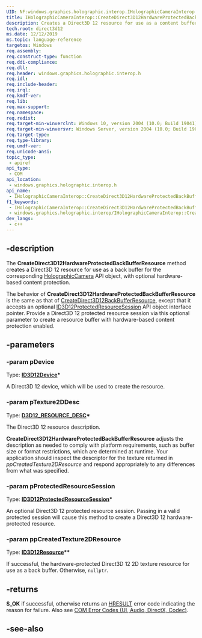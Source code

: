 ```yaml
---
UID: NF:windows.graphics.holographic.interop.IHolographicCameraInterop.CreateDirect3D12HardwareProtectedBackBufferResource
title: IHolographicCameraInterop::CreateDirect3D12HardwareProtectedBackBufferResource
description: Creates a Direct3D 12 resource for use as a content buffer for the camera, with optional hardware protection.
tech.root: direct3d12
ms.date: 12/12/2019
ms.topic: language-reference
targetos: Windows
req.assembly: 
req.construct-type: function
req.ddi-compliance: 
req.dll: 
req.header: windows.graphics.holographic.interop.h
req.idl: 
req.include-header: 
req.irql: 
req.kmdf-ver: 
req.lib: 
req.max-support: 
req.namespace: 
req.redist: 
req.target-min-winverclnt: Windows 10, version 2004 (10.0; Build 19041)
req.target-min-winversvr: Windows Server, version 2004 (10.0; Build 19041)
req.target-type: 
req.type-library: 
req.umdf-ver: 
req.unicode-ansi: 
topic_type:
 - apiref
api_type:
 - COM
api_location:
 - windows.graphics.holographic.interop.h
api_name:
 - IHolographicCameraInterop::CreateDirect3D12HardwareProtectedBackBufferResource
f1_keywords:
 - IHolographicCameraInterop::CreateDirect3D12HardwareProtectedBackBufferResource
 - windows.graphics.holographic.interop/IHolographicCameraInterop::CreateDirect3D12HardwareProtectedBackBufferResource
dev_langs:
 - c++
---
```


## -description

The **CreateDirect3D12HardwareProtectedBackBufferResource** method creates a Direct3D 12 resource for use as a back buffer for the corresponding [HolographicCamera](/uwp/api/windows.graphics.holographic.holographiccamera) API object, with optional hardware-based content protection.

The behavior of **CreateDirect3D12HardwareProtectedBackBufferResource** is the same as that of [CreateDirect3D12BackBufferResource](./nf-windows-graphics-holographic-interop-iholographiccamerainterop-createdirect3d12backbufferresource.md), except that it accepts an optional [ID3D12ProtectedResourceSession](../d3d12/nn-d3d12-id3d12protectedresourcesession.md) API object interface pointer. Provide a Direct3D 12 protected resource session via this optional parameter to create a resource buffer with hardware-based content protection enabled.

## -parameters

### -param pDevice

Type: **[ID3D12Device](../d3d12/nn-d3d12-id3d12device.md)\***

A Direct3D 12 device, which will be used to create the resource.

### -param pTexture2DDesc

Type: **[D3D12_RESOURCE_DESC](../d3d12/ns-d3d12-d3d12_resource_desc.md)\***

The Direct3D 12 resource description.

**CreateDirect3D12HardwareProtectedBackBufferResource** adjusts the description as needed to comply with platform requirements, such as buffer size or format restrictions, which are determined at runtime. Your application should inspect the descriptor for the texture returned in *ppCreatedTexture2DResource* and respond appropriately to any differences from what was specified.

### -param pProtectedResourceSession

Type: **[ID3D12ProtectedResourceSession](../d3d12/nn-d3d12-id3d12protectedresourcesession.md)\***

An optional Direct3D 12 protected resource session. Passing in a valid protected session will cause this method to create a Direct3D 12 hardware-protected resource.

### -param ppCreatedTexture2DResource

Type: **[ID3D12Resource](../d3d12/nn-d3d12-id3d12resource.md)\*\***

If successful, the hardware-protected Direct3D 12 2D texture resource for use as a back buffer. Otherwise, `nullptr`.

## -returns

**S_OK** if successful, otherwise returns an [HRESULT](/windows/win32/com/structure-of-com-error-codes) error code indicating the reason for failure. Also see [COM Error Codes (UI, Audio, DirectX, Codec)](/windows/win32/com/com-error-codes-10).

## -see-also
